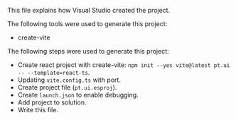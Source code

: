 This file explains how Visual Studio created the project.

The following tools were used to generate this project:

- create-vite

The following steps were used to generate this project:

- Create react project with create-vite: `npm init --yes vite@latest pt.ui -- --template=react-ts`.
- Updating `vite.config.ts` with port.
- Create project file (`pt.ui.esproj`).
- Create `launch.json` to enable debugging.
- Add project to solution.
- Write this file.
